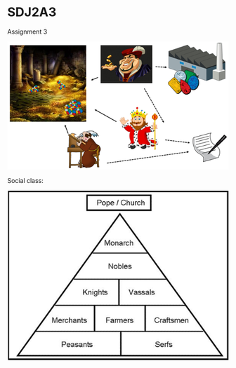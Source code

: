 # SDJ2A3
Assignment 3


![Assignment diagram](Assignment_diagram.png)


Social class:


![Feudalpyramid](Feudalpyramid.jpg)
